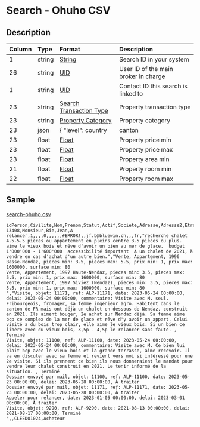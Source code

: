 # Search - Ohuho CSV

## Description

| Column | Type | Format | Description |
| :--- | :--- | :--- | :--- |
| 1 | string | [String](https://en.wikipedia.org/wiki/String_(computer_science)) | Search ID in your system |
| 26 | string | [UID](https://en.wikipedia.org/wiki/Unique_identifier) | User ID of the main broker in charge |
| 1 | string | [UID](https://en.wikipedia.org/wiki/Unique_identifier) | Contact ID this search is linked to |
| 23 | string | [Search Transaction Type](../values/search_transaction_type_id.md) | Property transaction type |
| 23 | string | [Property Category](../values/property_category_id.md) | Property category |
| 23 | json | { "level": country|canton|district|zone|city|quarter, "name": string } | Search locations |
| 23 | float | [Float](https://en.wikipedia.org/wiki/Decimal) | Property price min |
| 23 | float | [Float](https://en.wikipedia.org/wiki/Decimal) | Property price max |
| 23 | float | [Float](https://en.wikipedia.org/wiki/Decimal) | Property area min |
| 21 | float | [Float](https://en.wikipedia.org/wiki/Decimal) | Property room min |
| 22 | float | [Float](https://en.wikipedia.org/wiki/Decimal) | Property room max |

## Sample

[search-ohuho.csv](../samples/search-ohuho.csv)
```
idPerson,Civilite,Nom,Prenom,Statut,Actif,Societe,Adresse,Adresse2,Etranger,Pays,Region,Localite,ZipCode,Telephone,Mobile,Fax,EMail,EMail2,EMail3,Communication,Annotations,Recherches,Activites,Objects,idCourtier,Type
13408,Monsieur,Bie,Jean,A relancer,1,,,,0,,,,,,#ERROR!,,jf.b@bluewin.ch,,,fr,"recherche chalet 4.5-5.5 pièces ou appartement en pleins centre 3.5 pièces ou plus. aime le vieux bois et rêve d'avoir un bien au mer de glace.  budget 1'000'000 - 1'600'000  accessibilité important  A un chalet de 2021, à vendre en cas d'achat d'un autre bien.","Vente, Appartement, 1996 Basse-Nendaz, pieces min: 3.5, pieces max: 5.5, prix min: 1, prix max: 1600000, surface min: 80
Vente, Appartement, 1997 Haute-Nendaz, pieces min: 3.5, pieces max: 5.5, prix min: 1, prix max: 1600000, surface min: 80
Vente, Appartement, 1997 Siviez (Nendaz), pieces min: 3.5, pieces max: 5.5, prix min: 1, prix max: 1600000, surface min: 80
","Visite, objet: 11171, ref: ALP-11171, date: 2023-05-24 00:00:00, delai: 2023-05-24 00:00:00, commentaire: Visite avec M. seul. Fribourgeois, fromager, sa femme ingénieur agro. Habitent dans le canton de FR mais ont déjà un chalet en dessous de Nendaz, construit en 2021. Ils aiment bouger, 2e achat sur Nendaz déjà. Sa femme aime bcp ce complex de la mer de glace et rêve d'y avoir un appart. Celui visité a du bois trop clair, elle aime le vieux bois. Si un bien ce libère avec du vieux bois, 3,5p - 4,5p le relancer sans faute. , Terminé
Visite, objet: 11100, ref: ALP-11100, date: 2023-05-24 00:00:00, delai: 2023-05-24 00:00:00, commentaire: Visite avec M. Ce bien lui plait bcp avec le vieux bois et la grande terrasse, aime recevoir. Il va en discuter avec sa femme et revient vers moi si intéressé pour une 2e visite. Si ils prennent ce bien ils nous donneraient le mandat pour vendre leur chalet construit en 2021. Le tenir informé de la situation. , Terminé
Dossier envoyé par mail, objet: 11100, ref: ALP-11100, date: 2023-05-23 00:00:00, delai: 2023-05-28 00:00:00, À traiter
Dossier envoyé par mail, objet: 11171, ref: ALP-11171, date: 2023-05-23 00:00:00, delai: 2023-05-28 00:00:00, À traiter
Appeler pour relancer, date: 2023-01-05 00:00:00, delai: 2023-03-01 00:00:00, À traiter
Visite, objet: 9290, ref: ALP-9290, date: 2021-08-13 00:00:00, delai: 2021-08-17 00:00:00, Terminé
",,CLEEDO1024,Acheteur
```
